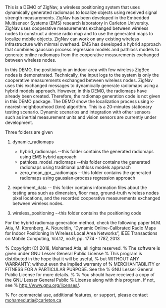 This is a DEMO of ZigNav, a wireless positioning system that uses dynamically generated radiomaps to localize objects using received signal strength measurements. ZigNav has been developed in the Embedded Multisensor Systems (EMS) research laboratory in Carleton University. ZigNav uses cooperative measurements exchanged between wireless nodes to construct a dense radio map and to use the generated maps to localize mobile objects. ZigNav can work on any existing wireless infrastructure with minmal overhead. EMS has developed a hybrid approach that combines gaussian process regression models and pathloss models to generate online radiomaps from the cooperative measurements exchanged between wireless nodes. 

In this DEMO, the positioing in an indoor area with few wireless ZigBee nodes is demonstrated. Technically, the input logs to the system is only the cooperative measurements exchanged between wireless nodes. ZigNav uses this exchanged messages to dynamically generate radiomaps using a hybrid models approach. However, in this DEMO, the radiomaps have already been created. Therefore, the radiomap generation code is not given in this DEMO package. The DEMO show the localization process using k-nearest-neighbourhood (knn) algorithm. This is a 20-minutes stationary testing scenario. Dynamic scenarios and integration with other sensors such as inertial measurement units and vision sensors are currently under development.

Three folders are given

1) dynamic_radiomaps
	- hybrid_radiomaps --this folder contains the generated radiomaps using EMS hybrid approach
	- pathloss_model_radiomaps --this folder contains the generated radiomaps using traditional pathloss models approach
	- zero_mean_gpr__radiomaps --this folder contains the generated radiomaps using gaussian-process regression approach

2) experiment_data -- this folder contains information files about the testing area such as dimension, floor map, ground-truth wireless nodes pixel locations, and the recorded cooperative measurements exchanged between wireless nodes.

3) wireless_positioning --this folder contains the positioning code

For the hybrid radiomap generation method, check the following paper
M.M. Atia, M. Korenberg, A. Noureldin, “Dynamic Online-Calibrated Radio Maps for Indoor Positioning In Wireless Local Area Networks”, IEEE Transactions on Mobile Computing, Vol.12, no.9, pp. 1774 - 1787, 2013

%   Copyright (C) 2018, Mohamed Atia, all rights reserved.
%   The software is given under GNU Lesser General Public License
%   This program is distributed in the hope that it will be useful,
%   but WITHOUT ANY WARRANTY; without even the implied warranty of
%   MERCHANTABILITY or FITNESS FOR A PARTICULAR PURPOSE.  See the
%   GNU Lesser General Public License for more details.
%
%   You should have received a copy of the GNU Lesser General Public
%   License along with this program. If not, see
%   <http://www.gnu.org/licenses/>.

%   For commercial use, additional features, or support, please contact mohamed.atia@carleton.ca
